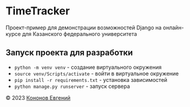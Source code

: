 # TimeTracker

Проект-пример для демонстрации возможностей Django на онлайн-курсе для Казанского федерального университета

## Запуск проекта для разработки

- `python -m venv venv` - создание виртуального окружения
- `source venv/Scripts/activate` - войти в виртуальное окружение
- `pip install -r requirements.txt` - установка зависимостей
- `python manage.py runserver` - запуск сервера

&copy; 2023 [Кононов Евгений](https://t.me/eternal_geniuz)